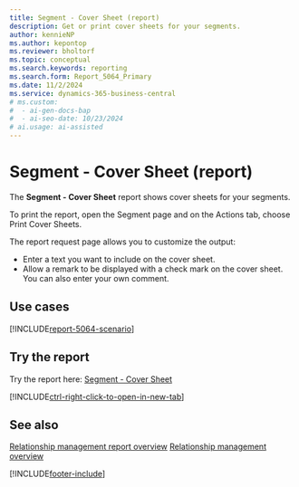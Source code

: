 ```yaml
---
title: Segment - Cover Sheet (report)
description: Get or print cover sheets for your segments. 
author: kennieNP
ms.author: kepontop
ms.reviewer: bholtorf
ms.topic: conceptual
ms.search.keywords: reporting
ms.search.form: Report_5064_Primary
ms.date: 11/2/2024
ms.service: dynamics-365-business-central
# ms.custom:
#  - ai-gen-docs-bap
#  - ai-seo-date: 10/23/2024
# ai.usage: ai-assisted
---
```


# Segment - Cover Sheet (report)

The **Segment - Cover Sheet** report shows cover sheets for your segments. 

To print the report, open the Segment page and on the Actions tab, choose Print Cover Sheets.

The report request page allows you to customize the output:
- Enter a text you want to include on the cover sheet.
- Allow a remark to be displayed with a check mark on the cover sheet. You can also enter your own comment.


## Use cases

[!INCLUDE[report-5064-scenario](../includes/report-5064-scenario-include.md)]

<!-- 

Prompt

Below is a report in an ERP system. Provide 3-4 use cases for different personas working with project management or finance for projects.

Format like this:    
  
As a <persona>, use the report to    
* use case 1  
* use case 2    

Do not capitalize the persona names. 

Do not start lines with "Use the data to"

## Report name
Segment - Cover Sheet

## Report description


### What the report does

### Use cases


Please include your data sources and URLs

-->


## Try the report

Try the report here: [Segment - Cover Sheet](https://businesscentral.dynamics.com?report=5064)

[!INCLUDE[ctrl-right-click-to-open-in-new-tab](../includes/ctrl-right-click-to-open-in-new-tab.md)]

## See also

[Relationship management report overview](marketing-reports.md)
[Relationship management overview](marketing-relationship-management.md)

[!INCLUDE[footer-include](../includes/footer-banner.md)]